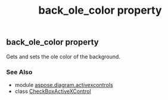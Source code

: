 ﻿---
title: back_ole_color property
second_title: Aspose.Diagram for Python via .NET API References
description: 
type: docs
weight: 50
url: /python-net/aspose.diagram.activexcontrols/checkboxactivexcontrol/back_ole_color/
is_root: false
---

## back_ole_color property


Gets and sets the ole color of the background.

### See Also
* module [aspose.diagram.activexcontrols](../../)
* class [CheckBoxActiveXControl](/diagram/python-net/aspose.diagram.activexcontrols/checkboxactivexcontrol)
